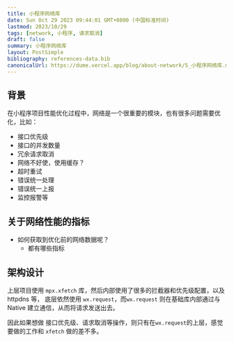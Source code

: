 ```yaml
---
title: 小程序网络库
date: Sun Oct 29 2023 09:44:01 GMT+0800 (中国标准时间)
lastmod: 2023/10/29
tags: [network, 小程序, 请求取消]
draft: false
summary: 小程序网络库
layout: PostSimple
bibliography: references-data.bib
canonicalUrl: https://dume.vercel.app/blog/about-network/5_小程序网络库.md
---
```


## 背景

在小程序项目性能优化过程中，网络是一个很重要的模块，也有很多问题需要优化，比如：

- 接口优先级
- 接口的并发数量
- 冗余请求取消
- 网络不好使，使用缓存？
- 超时重试
- 错误统一处理
- 错误统一上报
- 监控报警等

## 关于网络性能的指标

- 如何获取到优化前的网络数据呢？
  - 都有哪些指标

## 架构设计

上层项目使用 `mpx.xfetch` 库，然后内部使用了很多的拦截器和优先级配置，以及 httpdns 等， 底层依然使用 `wx.request`，而`wx.request` 则在基础库内部通过与 Native 建立通信，从而将请求发送出去。

因此如果想做 接口优先级、请求取消等操作，则只有在`wx.request`的上层，感觉要做的工作和 `xfetch` 做的差不多。
